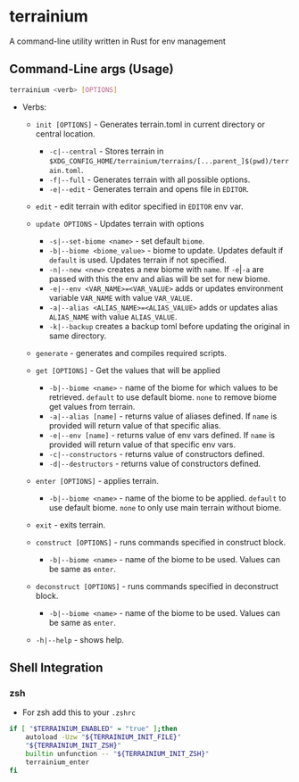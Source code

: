 # terrainium

A command-line utility written in Rust for env management

## Command-Line args (Usage)

```sh
terrainium <verb> [OPTIONS]
```

- Verbs:

  - `init [OPTIONS]` - Generates terrain.toml in current directory or
    central location.

    - `-c|--central` - Stores terrain in `$XDG_CONFIG_HOME/terrainium/terrains/[...parent_]$(pwd)/terrain.toml`.
    - `-f|--full` - Generates terrain with all possible options.
    - `-e|--edit` - Generates terrain and opens file in `EDITOR`.

  - `edit` - edit terrain with editor specified in `EDITOR` env var.

  - `update OPTIONS` - Updates terrain with options

    - `-s|--set-biome <name>` - set default `biome`.
    - `-b|--biome <biome_value>` - biome to update. Updates default if `default`
      is used. Updates terrain if not specified.
    - `-n|--new <new>` creates a new biome with `name`. If `-e`|`-a` are passed with
      this the env and alias will be set for new biome.
    - `-e|--env <VAR_NAME>=<VAR_VALUE>` adds or updates environment variable `VAR_NAME`
      with value `VAR_VALUE`.
    - `-a|--alias <ALIAS_NAME>=<ALIAS_VALUE>` adds or updates alias `ALIAS_NAME`
      with value `ALIAS_VALUE`.
    - `-k|--backup` creates a backup toml before updating the original in same directory.

  - `generate` - generates and compiles required scripts.

  - `get [OPTIONS]` - Get the values that will be applied

    - `-b|--biome <name>` - name of the biome for which values to be retrieved.
      `default` to use default biome. `none` to remove biome get values from terrain.
    - `-a|--alias [name]` - returns value of aliases defined. If `name` is provided
      will return value of that specific alias.
    - `-e|--env [name]` - returns value of env vars defined. If `name` is provided
      will return value of that specific env vars.
    - `-c|--constructors` - returns value of constructors defined.
    - `-d|--destructors` - returns value of constructors defined.

  - `enter [OPTIONS]` - applies terrain.

    - `-b|--biome <name>` - name of the biome to be applied. `default` to use
      default biome. `none` to only use main terrain without biome.

  - `exit` - exits terrain.

  - `construct [OPTIONS]` - runs commands specified in construct block.

    - `-b|--biome <name>` - name of the biome to be used. Values can be same as `enter`.

  - `deconstruct [OPTIONS]` - runs commands specified in deconstruct block.

    - `-b|--biome <name>` - name of the biome to be used. Values can be same as `enter`.

  - `-h|--help` - shows help.

## Shell Integration

### zsh

- For zsh add this to your `.zshrc`

```sh
if [ "$TERRAINIUM_ENABLED" = "true" ];then
    autoload -Uzw "${TERRAINIUM_INIT_FILE}"
    "${TERRAINIUM_INIT_ZSH}"
    builtin unfunction -- "${TERRAINIUM_INIT_ZSH}"
    terrainium_enter
fi
```
